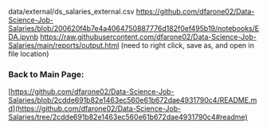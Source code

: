 data/external/ds_salaries_external.csv
https://github.com/dfarone02/Data-Science-Job-Salaries/blob/200620f4b7e4a4064750887776d182f0ef495b19/notebooks/EDA.ipynb
https://raw.githubusercontent.com/dfarone02/Data-Science-Job-Salaries/main/reports/output.html (need to right click, save as, and open in file location)

### Back to Main Page: <br>
[https://github.com/dfarone02/Data-Science-Job-Salaries/blob/2cdde691b82e1463ec560e61b672dae4931790c4/README.md](https://github.com/dfarone02/Data-Science-Job-Salaries/tree/2cdde691b82e1463ec560e61b672dae4931790c4#readme)
